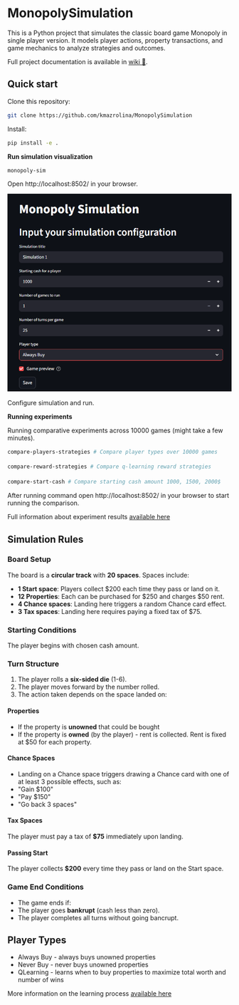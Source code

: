 # MonopolySimulation

This is a Python project that simulates the classic board game Monopoly in single player version. It models player actions, property transactions, and game mechanics to analyze strategies and outcomes. 

Full project documentation is available in [wiki 📖](https://github.com/kmazrolina/MonopolySimulation/wiki).




## Quick start
Clone this repository:
```bash
git clone https://github.com/kmazrolina/MonopolySimulation
```
Install:
```bash
pip install -e .
```

**Run simulation visualization**
```bash
monopoly-sim
```
Open http://localhost:8502/ in your browser.

![config](pic/config.png)

Configure simulation and run.



**Running experiments**

Running comparative experiments across 10000 games (might take a few minutes).

```bash
compare-players-strategies # Compare player types over 10000 games

compare-reward-strategies # Compare q-learning reward strategies

compare-start-cash # Compare starting cash amount 1000, 1500, 2000$

```
After running command open http://localhost:8502/ in your browser to start running the comparison.

Full information about experiment results [available here](https://github.com/kmazrolina/MonopolySimulation/wiki/Comparative-Experiments)

## Simulation Rules

### Board Setup
The board is a **circular track** with **20 spaces**.
Spaces include:
  - **1 Start space**: Players collect $200 each time they pass or land on it.
  - **12 Properties**: Each can be purchased for $250 and charges $50 rent.
  - **4 Chance spaces**: Landing here triggers a random Chance card effect.
  - **3 Tax spaces**: Landing here requires paying a fixed tax of $75.

### Starting Conditions
The player begins with chosen cash amount.

### Turn Structure
1. The player rolls a **six-sided die** (1-6).
2. The player moves forward by the number rolled.
3. The action taken depends on the space landed on:

#### Properties
- If the property is **unowned** that could be bought
- If the property is **owned** (by the player) - rent is collected. Rent is fixed at $50 for each property.


#### Chance Spaces
- Landing on a Chance space triggers drawing a Chance card with one of at least 3 possible effects, such as:
- "Gain $100"
- "Pay $150"
- "Go back 3 spaces"

#### Tax Spaces
The player must pay a tax of **$75** immediately upon landing.

#### Passing Start
The player collects **$200** every time they pass or land on the Start space.

### Game End Conditions
- The game ends if:
- The player goes **bankrupt** (cash less than zero).
- The player completes all turns without going bancrupt.

## Player Types
- Always Buy - always buys unowned properties
- Never Buy - never buys unowned properties
- QLearning - learns when to buy properties to maximize total worth and number of wins

More information on the learning process [available here](https://github.com/kmazrolina/MonopolySimulation/wiki/QLearning-Agent)


